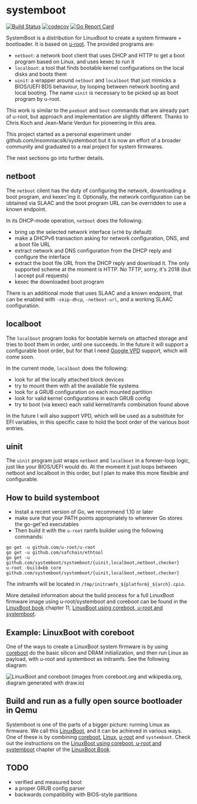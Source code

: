 # systemboot

[![Build Status](https://travis-ci.org/systemboot/systemboot.svg?branch=master)](https://travis-ci.org/systemboot/systemboot)
[![codecov](https://codecov.io/gh/systemboot/systemboot/branch/master/graph/badge.svg)](https://codecov.io/gh/systemboot/systemboot)
[![Go Report Card](https://goreportcard.com/badge/github.com/systemboot/systemboot)](https://goreportcard.com/report/github.com/systemboot/systemboot)


SystemBoot is a distribution for LinuxBoot to create a system firmware + bootloader. It is based on [u-root](https://github.com/u-root/u-root). The provided programs are:

* `netboot`: a network boot client that uses DHCP and HTTP to get a boot program based on Linux, and uses kexec to run it
* `localboot`: a tool that finds bootable kernel configurations on the local disks and boots them
* `uinit`: a wrapper around `netboot` and `localboot` that just mimicks a BIOS/UEFI BDS behaviour, by looping between network booting and local booting. The name `uinit` is necessary to be picked up as boot program by u-root.

This work is similar to the `pxeboot` and `boot` commands that are already part of u-root, but approach and implementation are slightly different. Thanks to Chris Koch and Jean-Marie Verdun for pioneering in this area.

This project started as a personal experiment under github.com/insomniacslk/systemboot but it is now an effort of a broader community and graduated to a real project for system firmwares.

The next sections go into further details.

## netboot

The `netboot` client has the duty of configuring the network, downloading a boot program, and kexec'ing it.
Optionally, the network configuration can be obtained via SLAAC and the boot program URL can be overridden to use a known endpoint.

In its DHCP-mode operation, `netboot` does the following:
* bring up the selected network interface (`eth0` by default)
* make a DHCPv6 transaction asking for network configuration, DNS, and a boot file URL
* extract network and DNS configuration from the DHCP reply and configure the interface
* extract the boot file URL from the DHCP reply and download it. The only supported scheme at the moment is HTTP. No TFTP, sorry, it's 2018 (but I accept pull requests)
* kexec the downloaded boot program

There is an additional mode that uses SLAAC and a known endpoint, that can be enabled with `-skip-dhcp`, `-netboot-url`, and a working SLAAC configuration.

## localboot

The `localboot` program looks for bootable kernels on attached storage and tries to boot them in order, until one succeeds.
In the future it will support a configurable boot order, but for that I need [Google VPD](https://chromium.googlesource.com/chromiumos/platform/vpd/) support, which will come soon.

In the current mode, `localboot` does the following:
* look for all the locally attached block devices
* try to mount them with all the available file systems
* look for a GRUB configuration on each mounted partition
* look for valid kernel configurations in each GRUB config
* try to boot (via kexec) each valid kernel/ramfs combination found above

In the future I will also support VPD, which will be used as a substitute for EFI variables, in this specific case to hold the boot order of the various boot entries.

## uinit

The `uinit` program just wraps `netboot` and `localboot` in a forever-loop logic, just like your BIOS/UEFI would do. At the moment it just loops between netboot and localboot in this order, but I plan to make this more flexible and configurable.

## How to build systemboot

* Install a recent version of Go, we recommend 1.10 or later
* make sure that your PATH points appropriately to wherever Go stores the
  go-get'ed executables
* Then build it with the `u-root` ramfs builder using the following commands:

```
go get -u github.com/u-root/u-root
go get -u github.com/safchain/ethtool
go get -u github.com/systemboot/systemboot/{uinit,localboot,netboot,checker}
u-root -build=bb core github.com/systemboot/systemboot/{uinit,localboot,netboot,checker}
```

The initramfs will be located in `/tmp/initramfs_${platform}_${arch}.cpio`.

More detailed information about the build process for a full LinuxBoot firmware image
using u-root/systemboot and coreboot can be found in the [LinuxBoot book](https://github.com/linuxboot/book)
chapter 11, [LinuxBoot using coreboot, u-root and systemboot](https://github.com/linuxboot/book/blob/master/11.coreboot.u-root.systemboot/README.md).

## Example: LinuxBoot with coreboot

One of the ways to create a LinuxBoot system firmware is by using
[coreboot](https://coreboot.org) do the basic silicon and DRAM initialization,
and then run Linux as payload, with u-root and systemboot as initramfs. See the
following diagram:

![LinuxBoot and coreboot](resources/LinuxBoot.png)
(images from coreboot.org and wikipedia.org, diagram generated with draw.io)

## Build and run as a fully open source bootloader in Qemu

Systemboot is one of the parts of a bigger picture: running Linux as firmware.
We call this [LinuxBoot](https://linuxboot.org), and it can be achieved in various
ways. One of these is by combining [coreboot](https://coreboot.org), [Linux](https://kernel.org),
[u-root](https://u-root.tk) and `systemboot`. Check out the instructions on the
[LinuxBoot using coreboot, u-root and systemboot](https://github.com/linuxboot/book/tree/master/11.coreboot.u-root.systemboot)
chapter of the [LinuxBoot Book](https://github.com/linuxboot/book).

## TODO

* verified and measured boot
* a proper GRUB config parser
* backwards compatibility with BIOS-style partitions
